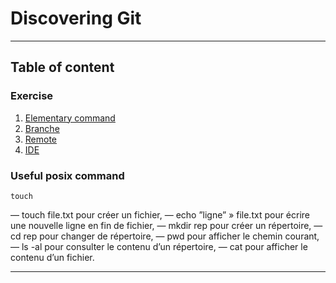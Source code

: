 
# Discovering Git  

---   

## Table of content  

### Exercise  

  1.  [Elementary command](./exercises/1-base.md)  
  2.  [Branche](./exercises/2-branche.md)  
  3.  [Remote](./exercises/3-remote.md)  
  4.  [IDE](./exercises/4-ide.md)


### Useful posix command

  `touch`

— touch file.txt pour créer un fichier,
— echo ”ligne” » file.txt pour écrire une nouvelle ligne en fin de fichier,
— mkdir rep pour créer un répertoire,
— cd rep pour changer de répertoire,
— pwd pour afficher le chemin courant,
— ls -al pour consulter le contenu d’un répertoire,
— cat pour afficher le contenu d’un fichier.


---  
